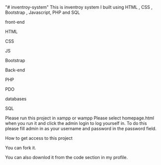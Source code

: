 "# inventroy-system"
This is inventroy system I built using HTML , CSS , Bootstrap , Javascript, PHP and SQL

front-end

HTML

CSS

JS


Bootstrap 

Back-end

PHP 

PDO


databases 

SQL

Please run this project in xampp or wampp
Please select homepage.html when you run it and click the admin login  to log yourself in.
To do this please fill admin in as your username and password in the password field.





How to get access to this project

You can fork it.

You can also downlod it from the code section in my profile.



